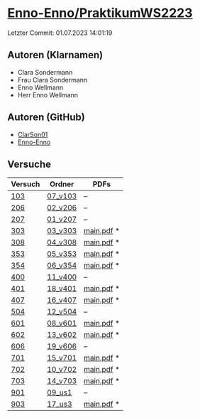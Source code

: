 # [Enno-Enno/PraktikumWS2223](https://github.com/Enno-Enno/PraktikumWS2223)

Letzter Commit: 01.07.2023 14:01:19

## Autoren (Klarnamen)
- Clara Sondermann
- Frau Clara Sondermann
- Enno Wellmann
- Herr Enno Wellmann

## Autoren (GitHub)
- [ClarSon01](https://github.com/ClarSon01)
- [Enno-Enno](https://github.com/Enno-Enno)

## Versuche

|        Versuch         |                                 Ordner                                  |                                                                              PDFs                                                                              |
|------------------------|-------------------------------------------------------------------------|----------------------------------------------------------------------------------------------------------------------------------------------------------------|
|[103](../../versuch/103)|[07_v103](https://github.com/Enno-Enno/PraktikumWS2223/tree/main/07_v103)|–                                                                                                                                                               |
|[206](../../versuch/206)|[02_v206](https://github.com/Enno-Enno/PraktikumWS2223/tree/main/02_v206)|–                                                                                                                                                               |
|[207](../../versuch/207)|[01_v207](https://github.com/Enno-Enno/PraktikumWS2223/tree/main/01_v207)|–                                                                                                                                                               |
|[303](../../versuch/303)|[03_v303](https://github.com/Enno-Enno/PraktikumWS2223/tree/main/03_v303)|[main.pdf](https://docs.google.com/viewer?url=https://raw.githubusercontent.com/NicoWeio/awesome-ap-pdfs/main/Enno-Enno%E2%88%95PraktikumWS2223/303/main.pdf) \*|
|[308](../../versuch/308)|[04_v308](https://github.com/Enno-Enno/PraktikumWS2223/tree/main/04_v308)|[main.pdf](https://docs.google.com/viewer?url=https://raw.githubusercontent.com/NicoWeio/awesome-ap-pdfs/main/Enno-Enno%E2%88%95PraktikumWS2223/308/main.pdf) \*|
|[353](../../versuch/353)|[05_v353](https://github.com/Enno-Enno/PraktikumWS2223/tree/main/05_v353)|[main.pdf](https://docs.google.com/viewer?url=https://raw.githubusercontent.com/NicoWeio/awesome-ap-pdfs/main/Enno-Enno%E2%88%95PraktikumWS2223/353/main.pdf) \*|
|[354](../../versuch/354)|[06_v354](https://github.com/Enno-Enno/PraktikumWS2223/tree/main/06_v354)|[main.pdf](https://docs.google.com/viewer?url=https://raw.githubusercontent.com/NicoWeio/awesome-ap-pdfs/main/Enno-Enno%E2%88%95PraktikumWS2223/354/main.pdf) \*|
|[400](../../versuch/400)|[11_v400](https://github.com/Enno-Enno/PraktikumWS2223/tree/main/11_v400)|–                                                                                                                                                               |
|[401](../../versuch/401)|[18_v401](https://github.com/Enno-Enno/PraktikumWS2223/tree/main/18_v401)|[main.pdf](https://docs.google.com/viewer?url=https://raw.githubusercontent.com/NicoWeio/awesome-ap-pdfs/main/Enno-Enno%E2%88%95PraktikumWS2223/401/main.pdf) \*|
|[407](../../versuch/407)|[16_v407](https://github.com/Enno-Enno/PraktikumWS2223/tree/main/16_v407)|[main.pdf](https://docs.google.com/viewer?url=https://raw.githubusercontent.com/NicoWeio/awesome-ap-pdfs/main/Enno-Enno%E2%88%95PraktikumWS2223/407/main.pdf) \*|
|[504](../../versuch/504)|[12_v504](https://github.com/Enno-Enno/PraktikumWS2223/tree/main/12_v504)|–                                                                                                                                                               |
|[601](../../versuch/601)|[08_v601](https://github.com/Enno-Enno/PraktikumWS2223/tree/main/08_v601)|[main.pdf](https://docs.google.com/viewer?url=https://raw.githubusercontent.com/NicoWeio/awesome-ap-pdfs/main/Enno-Enno%E2%88%95PraktikumWS2223/601/main.pdf) \*|
|[602](../../versuch/602)|[13_v602](https://github.com/Enno-Enno/PraktikumWS2223/tree/main/13_v602)|[main.pdf](https://docs.google.com/viewer?url=https://raw.githubusercontent.com/NicoWeio/awesome-ap-pdfs/main/Enno-Enno%E2%88%95PraktikumWS2223/602/main.pdf) \*|
|[606](../../versuch/606)|[19_v606](https://github.com/Enno-Enno/PraktikumWS2223/tree/main/19_v606)|–                                                                                                                                                               |
|[701](../../versuch/701)|[15_v701](https://github.com/Enno-Enno/PraktikumWS2223/tree/main/15_v701)|[main.pdf](https://docs.google.com/viewer?url=https://raw.githubusercontent.com/NicoWeio/awesome-ap-pdfs/main/Enno-Enno%E2%88%95PraktikumWS2223/701/main.pdf) \*|
|[702](../../versuch/702)|[10_v702](https://github.com/Enno-Enno/PraktikumWS2223/tree/main/10_v702)|[main.pdf](https://docs.google.com/viewer?url=https://raw.githubusercontent.com/NicoWeio/awesome-ap-pdfs/main/Enno-Enno%E2%88%95PraktikumWS2223/702/main.pdf) \*|
|[703](../../versuch/703)|[14_v703](https://github.com/Enno-Enno/PraktikumWS2223/tree/main/14_v703)|[main.pdf](https://docs.google.com/viewer?url=https://raw.githubusercontent.com/NicoWeio/awesome-ap-pdfs/main/Enno-Enno%E2%88%95PraktikumWS2223/703/main.pdf) \*|
|[901](../../versuch/901)|[09_us1](https://github.com/Enno-Enno/PraktikumWS2223/tree/main/09_us1)  |–                                                                                                                                                               |
|[903](../../versuch/903)|[17_us3](https://github.com/Enno-Enno/PraktikumWS2223/tree/main/17_us3)  |[main.pdf](https://docs.google.com/viewer?url=https://raw.githubusercontent.com/NicoWeio/awesome-ap-pdfs/main/Enno-Enno%E2%88%95PraktikumWS2223/903/main.pdf) \*|
